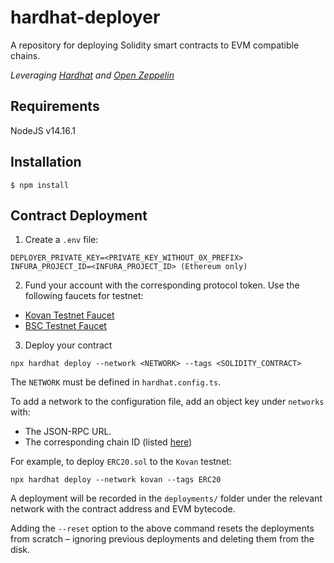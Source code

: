# hardhat-deployer

A repository for deploying Solidity smart contracts to EVM compatible chains.

_Leveraging [Hardhat](https://hardhat.org/) and [Open Zeppelin](https://github.com/OpenZeppelin/openzeppelin-contracts)_

## Requirements

NodeJS v14.16.1

## Installation

```shell script
$ npm install
```

## Contract Deployment

1. Create a `.env` file:

```env
DEPLOYER_PRIVATE_KEY=<PRIVATE_KEY_WITHOUT_0X_PREFIX>
INFURA_PROJECT_ID=<INFURA_PROJECT_ID> (Ethereum only)
```

2. Fund your account with the corresponding protocol token. Use the following faucets for testnet:

- [Kovan Testnet Faucet](https://faucet.kovan.network/)
- [BSC Testnet Faucet](https://testnet.binance.org/faucet-smart)

3. Deploy your contract

```shell script
npx hardhat deploy --network <NETWORK> --tags <SOLIDITY_CONTRACT>
```

The `NETWORK` must be defined in `hardhat.config.ts`.

To add a network to the configuration file, add an object key under `networks` with:

- The JSON-RPC URL.
- The corresponding chain ID (listed [here](https://chainid.network/))

For example, to deploy `ERC20.sol` to the `Kovan` testnet:

```shell script
npx hardhat deploy --network kovan --tags ERC20
```

A deployment will be recorded in the `deployments/` folder under the relevant network with the contract address and EVM bytecode.

Adding the `--reset` option to the above command resets the deployments from scratch – ignoring
previous deployments and deleting them from the disk.
